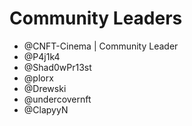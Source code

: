 # Community Leaders

* @CNFT-Cinema | Community Leader
* @P4j1k4
* @Shad0wPr13st
* @plorx
* @Drewski
* @undercovernft
* @ClapyyN
